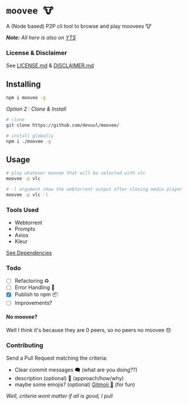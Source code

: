 # ```moovee 🐮```
A (Node based) P2P cli tool to browse and play moovees 🐮

***Note:** All here is also on [YTS](https://yts.mx/)*

### License & Disclaimer
See [LICENSE.md](./LICENSE.md) &  [DISCLAIMER.md](./DISCLAIMER.md)

## Installing
``` bash
npm i moovee -g
```

*Option 2 : Clone & Install*
``` bash
# clone
git clone https://github.com/devuul/moovee/

# install globally
npm i ./moovee -g
```

## Usage
``` bash
# play whatever moovee that will be selected with vlc
moovee -p vlc
```

``` bash
# -l argument show the webtorrent output after closing media player 
moovee -p vlc -l
```

### Tools Used
- Webtorrent
- Prompts
- Axios
- Kleur

[See Dependencies](https://github.com/devuul/moovee/network/dependencies)

### Todo
- [ ] Refactoring ♻️  
- [ ] Error Handling 🐞  
- [x] Publish to npm 📦  
- [ ] Improvements?  

#### No moovee?
Well I think it's because they are 0 peers, so no peers no moovee 😞

### Contributing
Send a Pull Request matching the criteria: 
- Clear commit messages 🗨️ (what are you doing??)
- description (optional) 📝 (approach/how/why) 
- maybe some emojis? (optional) [Gitmoji 🍋](https://github.com/carloscuesta/gitmoji) (for fun)

*Well, criteria wont matter if all is good, I pull*

